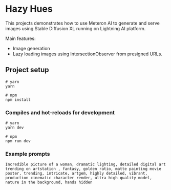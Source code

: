 # Hazy Hues

This projects demonstrates how to use Meteron AI to generate and serve images using Stable Diffusion XL running on Lightning AI platform.

Main features:
- Image generation
- Lazy loading images using IntersectionObserver from presigned URLs.

## Project setup

```
# yarn
yarn

# npm
npm install
```

### Compiles and hot-reloads for development

```
# yarn
yarn dev

# npm
npm run dev
```


### Example prompts

```
Incredible picture of a woman, dramatic lighting, detailed digital art trending on artstation , fantasy, golden ratio, matte painting movie poster, trending, intricate, artgem, highly detailed, vibrant, production cinematic character render, ultra high quality model, nature in the background, hands hidden
```